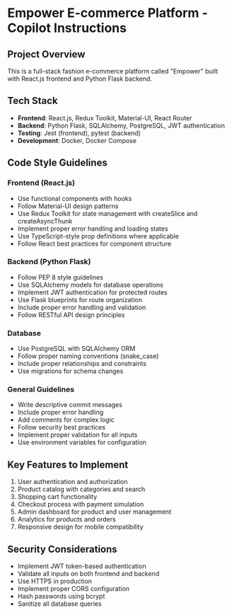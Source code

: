 <!-- Use this file to provide workspace-specific custom instructions to Copilot. For more details, visit https://code.visualstudio.com/docs/copilot/copilot-customization#_use-a-githubcopilotinstructionsmd-file -->

# Empower E-commerce Platform - Copilot Instructions

## Project Overview
This is a full-stack fashion e-commerce platform called "Empower" built with React.js frontend and Python Flask backend.

## Tech Stack
- **Frontend**: React.js, Redux Toolkit, Material-UI, React Router
- **Backend**: Python Flask, SQLAlchemy, PostgreSQL, JWT authentication
- **Testing**: Jest (frontend), pytest (backend)
- **Development**: Docker, Docker Compose

## Code Style Guidelines

### Frontend (React.js)
- Use functional components with hooks
- Follow Material-UI design patterns
- Use Redux Toolkit for state management with createSlice and createAsyncThunk
- Implement proper error handling and loading states
- Use TypeScript-style prop definitions where applicable
- Follow React best practices for component structure

### Backend (Python Flask)
- Follow PEP 8 style guidelines
- Use SQLAlchemy models for database operations
- Implement JWT authentication for protected routes
- Use Flask blueprints for route organization
- Include proper error handling and validation
- Follow RESTful API design principles

### Database
- Use PostgreSQL with SQLAlchemy ORM
- Follow proper naming conventions (snake_case)
- Include proper relationships and constraints
- Use migrations for schema changes

### General Guidelines
- Write descriptive commit messages
- Include proper error handling
- Add comments for complex logic
- Follow security best practices
- Implement proper validation for all inputs
- Use environment variables for configuration

## Key Features to Implement
1. User authentication and authorization
2. Product catalog with categories and search
3. Shopping cart functionality
4. Checkout process with payment simulation
5. Admin dashboard for product and user management
6. Analytics for products and orders
7. Responsive design for mobile compatibility

## Security Considerations
- Implement JWT token-based authentication
- Validate all inputs on both frontend and backend
- Use HTTPS in production
- Implement proper CORS configuration
- Hash passwords using bcrypt
- Sanitize all database queries
